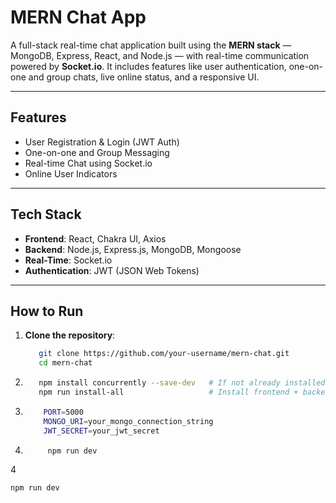 # MERN Chat App 
A full-stack real-time chat application built using the **MERN stack** — MongoDB, Express, React, and Node.js — with real-time communication powered by **Socket.io**. It includes features like user authentication, one-on-one and group chats, live online status, and a responsive UI.

---
## Features

-  User Registration & Login (JWT Auth)
-  One-on-one and Group Messaging
-  Real-time Chat using Socket.io
-  Online User Indicators
---

##  Tech Stack
- **Frontend**: React, Chakra UI, Axios  
- **Backend**: Node.js, Express.js, MongoDB, Mongoose  
- **Real-Time**: Socket.io  
- **Authentication**: JWT (JSON Web Tokens)  
---

##  How to Run
1. **Clone the repository**:
   ```bash
      git clone https://github.com/your-username/mern-chat.git
      cd mern-chat
   
 2. 
      ```bash
         npm install concurrently --save-dev   # If not already installed
         npm run install-all                   # Install frontend + backend packages

      
 3.   ```bash
          PORT=5000
          MONGO_URI=your_mongo_connection_string
          JWT_SECRET=your_jwt_secret

4.   ```bash
          npm run dev


4
```bash
npm run dev

